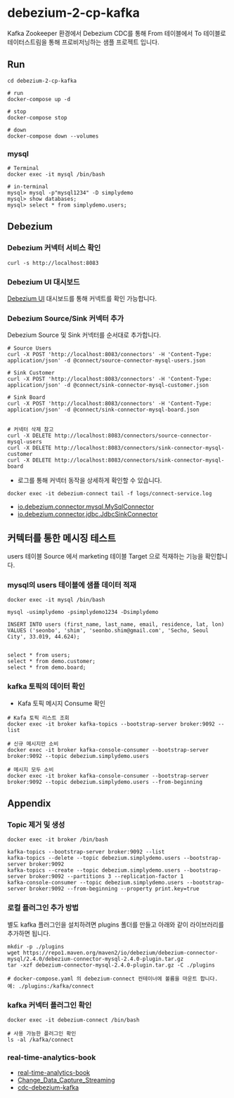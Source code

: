 # debezium-2-cp-kafka

Kafka Zookeeper 환경에서 Debezium CDC를 통해 From 테이블에서 To 테이블로 테이터스트림을 통해 프로비저닝하는 샘플 프로젝트 입니다.

## Run
```
cd debezium-2-cp-kafka

# run
docker-compose up -d

# stop
docker-compose stop

# down
docker-compose down --volumes
```

### mysql

```
# Terminal
docker exec -it mysql /bin/bash

# in-terminal
mysql> mysql -p"mysql1234" -D simplydemo
mysql> show databases;
mysql> select * from simplydemo.users;
```

## Debezium

### Debezium 커넥터 서비스 확인
```
curl -s http://localhost:8083
```

### Debezium UI 대시보드

[Debezium UI](http://localhost:8090) 대시보드를 통해 커넥트를 확인 가능합니다. 


### Debezium Source/Sink 커넥터 추가

Debezium Source 및 Sink 커넥터를 순서대로 추가합니다.  

```
# Source Users
curl -X POST 'http://localhost:8083/connectors' -H 'Content-Type: application/json' -d @connect/source-connector-mysql-users.json

# Sink Customer
curl -X POST 'http://localhost:8083/connectors' -H 'Content-Type: application/json' -d @connect/sink-connector-mysql-customer.json

# Sink Board
curl -X POST 'http://localhost:8083/connectors' -H 'Content-Type: application/json' -d @connect/sink-connector-mysql-board.json


# 커넥터 삭제 참고 
curl -X DELETE http://localhost:8083/connectors/source-connector-mysql-users
curl -X DELETE http://localhost:8083/connectors/sink-connector-mysql-customer
curl -X DELETE http://localhost:8083/connectors/sink-connector-mysql-board
```

- 로그를 통해 커넥터 동작을 상세하게 확인할 수 있습니다.

```
docker exec -it debezium-connect tail -f logs/connect-service.log
```

- [io.debezium.connector.mysql.MySqlConnector](https://debezium.io/documentation/reference/stable/connectors/mysql.html)
- [io.debezium.connector.jdbc.JdbcSinkConnector](https://debezium.io/documentation/reference/stable/connectors/jdbc.html)

## 커텍터를 통한 메시징 테스트

users 테이블 Source 에서 marketing 테이블 Target 으로 적재하는 기능을 확인합니다. 

### mysql의 users 테이블에 샘플 데이터 적재 

```
docker exec -it mysql /bin/bash

mysql -usimplydemo -psimplydemo1234 -Dsimplydemo

INSERT INTO users (first_name, last_name, email, residence, lat, lon) VALUES ('seonbo', 'shim', 'seonbo.shim@gmail.com', 'Secho, Seoul City', 33.019, 44.624);


select * from users;
select * from demo.customer;
select * from demo.board;
```

### kafka 토픽의 데이터 확인


- Kafa 토픽 메시지 Consume 확인  

```
# Kafa 토픽 리스트 조회 
docker exec -it broker kafka-topics --bootstrap-server broker:9092 --list

# 신규 메시지만 소비 
docker exec -it broker kafka-console-consumer --bootstrap-server broker:9092 --topic debezium.simplydemo.users
  
# 메시지 모두 소비  
docker exec -it broker kafka-console-consumer --bootstrap-server broker:9092 --topic debezium.simplydemo.users --from-beginning  
```


## Appendix

### Topic 제거 및 생성

```
docker exec -it broker /bin/bash

kafka-topics --bootstrap-server broker:9092 --list
kafka-topics --delete --topic debezium.simplydemo.users --bootstrap-server broker:9092
kafka-topics --create --topic debezium.simplydemo.users --bootstrap-server broker:9092 --partitions 3 --replication-factor 1
kafka-console-consumer --topic debezium.simplydemo.users --bootstrap-server broker:9092 --from-beginning --property print.key=true
```

### 로컬 플러그인 추가 방법
별도 kafka 플러그인을 설치하려면 plugins 폴더를 만들고 아래와 같이 라이브러리를 추가하면 됩니다.

```
mkdir -p ./plugins
wget https://repo1.maven.org/maven2/io/debezium/debezium-connector-mysql/2.4.0/debezium-connector-mysql-2.4.0-plugin.tar.gz
tar -xzf debezium-connector-mysql-2.4.0-plugin.tar.gz -C ./plugins

# docker-compose.yaml 의 debezium-connect 컨테이너에 볼륨을 마운트 합니다. 예: ./plugins:/kafka/connect  
```

### kafka 커넥터 플러그인 확인
```
docker exec -it debezium-connect /bin/bash

# 사용 가능한 플러그인 확인
ls -al /kafka/connect
```

### real-time-analytics-book

- [real-time-analytics-book](https://github.com/mneedham/real-time-analytics-book.git)
- [Change_Data_Capture_Streaming](https://github.com/nits302/Change_Data_Capture_Streaming)
- [cdc-debezium-kafka](https://github.com/zanty2908/cdc-debezium-kafka.git)

